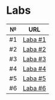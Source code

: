 # Labs

| №  | URL                                                           |
| -- |:-------------------------------------------------------------:|
| #1 | [Laba #1](https://github.com/RostykKor/labs/lab_1) |
| #2 | [Laba #2](https://github.com/RostykKor/labs/lab_2) |
| #3 | [Laba #3](https://github.com/RostykKor/labs/lab_3) |
| #4 | [Laba #4](https://github.com/RostykKor/labs/lab_4) |
| #5 | [Laba #5](https://github.com/RostykKor/labs/lab_5) |
| #6 | [Laba #6](https://github.com/RostykKor/labs/lab_6) |
